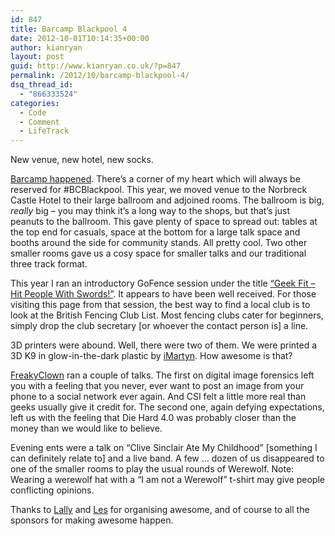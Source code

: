 ```yaml
---
id: 847
title: Barcamp Blackpool 4
date: 2012-10-01T10:14:35+00:00
author: kianryan
layout: post
guid: http://www.kianryan.co.uk/?p=847
permalink: /2012/10/barcamp-blackpool-4/
dsq_thread_id:
  - "866333524"
categories:
  - Code
  - Comment
  - LifeTrack
---
```

New venue, new hotel, new socks.

[Barcamp happened](http://barcampblackpool.com/). There&#8217;s a corner of my heart which will always be reserved for #BCBlackpool. This year, we moved venue to the Norbreck Castle Hotel to their large ballroom and adjoined rooms. The ballroom is big, _really_ big &#8211; you may think it&#8217;s a long way to the shops, but that&#8217;s just peanuts to the ballroom. This gave plenty of space to spread out: tables at the top end for casuals, space at the bottom for a large talk space and booths around the side for community stands. All pretty cool. Two other smaller rooms gave us a cosy space for smaller talks and our traditional three track format.

This year I ran an introductory GoFence session under the title [&#8220;Geek Fit &#8211; Hit People With Swords!&#8221;](http://lanyrd.com/2012/barcamp-blackpool/sytqh/). It appears to have been well received. For those visiting this page from that session, the best way to find a local club is to look at the British Fencing Club List. Most fencing clubs cater for beginners, simply drop the club secretary [or whoever the contact person is] a line.

3D printers were abound. Well, there were two of them. We were printed a 3D K9 in glow-in-the-dark plastic by [iMartyn](https://twitter.com/iMartyn). How awesome is that?

[FreakyClown](http://twitter.com/@__freakyclown__) ran a couple of talks. The first on digital image forensics left you with a feeling that you never, ever want to post an image from your phone to a social network ever again. And CSI felt a little more real than geeks usually give it credit for. The second one, again defying expectations, left us with the feeling that Die Hard 4.0 was probably closer than the money than we would like to believe.

Evening ents were a talk on &#8220;Clive Sinclair Ate My Childhood&#8221; [something I can definitely relate to] and a live band. A few &#8230; dozen of us disappeared to one of the smaller rooms to play the usual rounds of Werewolf. Note: Wearing a werewolf hat with a &#8220;I am not a Werewolf&#8221; t-shirt may give people conflicting opinions.

Thanks to [Lally](http://twitter.com/@lallyd) and [Les](http://twitter.com/@biglesp) for organising awesome, and of course to all the sponsors for making awesome happen.
